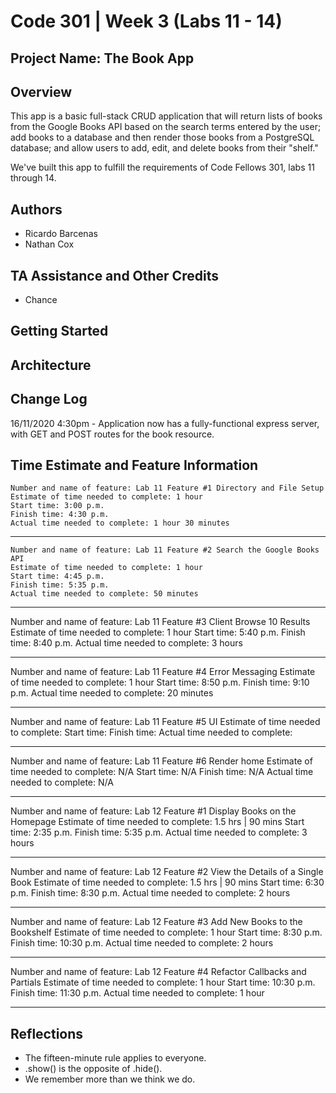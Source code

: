# Code 301 | Week 3 (Labs 11 - 14)

## Project Name: The Book App

## Overview

This app is a basic full-stack CRUD application that will return lists of books from the Google Books API based on the search terms entered by the user; add books to a database and then render those books from a PostgreSQL database; and allow users to add, edit, and delete books from their "shelf."

We've built this app to fulfill the requirements of Code Fellows 301, labs 11 through 14. 

## Authors

- Ricardo Barcenas
- Nathan Cox

## TA Assistance and Other Credits

- Chance

## Getting Started
<!-- What are the steps that a user must take in order to build this app on their own machine and get it running? -->

## Architecture
<!-- Provide a detailed description of the application design. What technologies (languages, libraries, etc) you're using, and any other relevant design information. -->

## Change Log

16/11/2020 4:30pm - Application now has a fully-functional express server, with GET and POST routes for the book resource.

## Time Estimate and Feature Information

    Number and name of feature: Lab 11 Feature #1 Directory and File Setup
    Estimate of time needed to complete: 1 hour
    Start time: 3:00 p.m.
    Finish time: 4:30 p.m.
    Actual time needed to complete: 1 hour 30 minutes

---

    Number and name of feature: Lab 11 Feature #2 Search the Google Books API
    Estimate of time needed to complete: 1 hour
    Start time: 4:45 p.m.
    Finish time: 5:35 p.m.
    Actual time needed to complete: 50 minutes

---

Number and name of feature: Lab 11 Feature #3 Client Browse 10 Results
    Estimate of time needed to complete: 1 hour
    Start time: 5:40 p.m.
    Finish time: 8:40 p.m.
    Actual time needed to complete: 3 hours

---

Number and name of feature: Lab 11 Feature #4 Error Messaging
    Estimate of time needed to complete: 1 hour
    Start time: 8:50 p.m.
    Finish time: 9:10 p.m.
    Actual time needed to complete: 20 minutes

---

Number and name of feature: Lab 11 Feature #5 UI
    Estimate of time needed to complete: 
    Start time: 
    Finish time: 
    Actual time needed to complete: 

---

Number and name of feature: Lab 11 Feature #6 Render home
    Estimate of time needed to complete: N/A
    Start time: N/A
    Finish time: N/A
    Actual time needed to complete: N/A

---

Number and name of feature: Lab 12 Feature #1 Display Books on the Homepage
    Estimate of time needed to complete: 1.5 hrs | 90 mins
    Start time: 2:35 p.m.
    Finish time: 5:35 p.m.
    Actual time needed to complete: 3 hours

---

Number and name of feature: Lab 12 Feature #2 View the Details of a Single Book
    Estimate of time needed to complete: 1.5 hrs | 90 mins
    Start time: 6:30 p.m.
    Finish time: 8:30 p.m.
    Actual time needed to complete: 2 hours

---

Number and name of feature: Lab 12 Feature #3 Add New Books to the Bookshelf
    Estimate of time needed to complete: 1 hour
    Start time: 8:30 p.m.
    Finish time: 10:30 p.m.
    Actual time needed to complete: 2 hours

---

Number and name of feature: Lab 12 Feature #4 Refactor Callbacks and Partials
    Estimate of time needed to complete: 1 hour
    Start time: 10:30 p.m.
    Finish time: 11:30 p.m.
    Actual time needed to complete: 1 hour

---


## Reflections

- The fifteen-minute rule applies to everyone.
- .show() is the opposite of .hide().
- We remember more than we think we do.